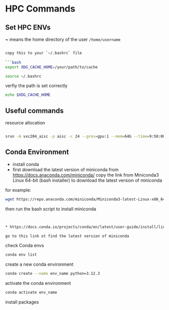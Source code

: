 # HPC Commands



## Set HPC ENVs

**~** means the home directory of the user `/home/username`

```bash

copy this to your `~/.bashrc` file
    
```bash
export XDG_CACHE_HOME=/your/path/to/cache
```

```bash
source ~/.bashrc
```

verfiy the path is set correctly

```bash
echo $XDG_CACHE_HOME
```


## Useful commands





resource allocation
    
```bash

srun -A vxc204_aisc -p aisc -c 24 --gres=gpu:1 --mem=64G --time=9:50:00 --pty bash

```



## Conda Environment


* install conda
* first download the latest version of miniconda from  https://docs.anaconda.com/miniconda/
copy the link from Miniconda3 Linux 64-bit (bash installer) to download the latest version of miniconda

for example:
```bash
wget https://repo.anaconda.com/miniconda/Miniconda3-latest-Linux-x86_64.sh
```

then run the bash script to install miniconda

```bash


* https://docs.conda.io/projects/conda/en/latest/user-guide/install/linux.html

go to this link ot find the latest version of miniconda


```

check Conda envs

```bash
conda env list
```

create a new conda environment


```bash
conda create --name env_name python=3.12.3
```

activate the conda environment

```bash
conda activate env_name
```

install packages





